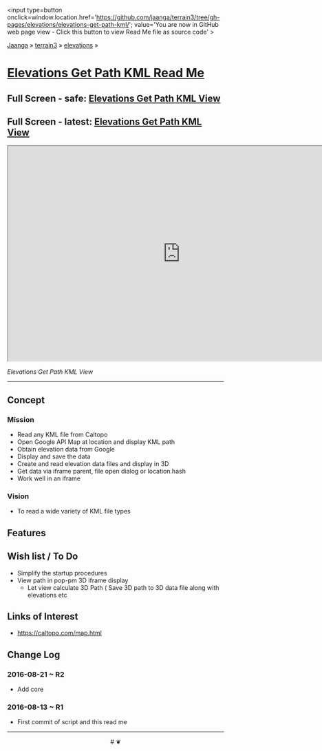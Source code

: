 <span style=display:none; >[You are now in GitHub source code view - click this link to view Read Me file as a web page]
( https://jaanga.github.io/terrain3/#elevations/elevations-get-path-kml/ "View file as a web page." ) </span>
<input type=button onclick=window.location.href='https://github.com/jaanga/terrain3/tree/gh-pages/elevations/elevations-get-path-kml/'; value='You are now in GitHub web page view - Click this button to view Read Me file as source code' >

[Jaanga]( http://jaanga.github.io ) &raquo; [terrain3]( https://jaanga.github.io/terrain3/ ) &raquo;
[elevations]( https://jaanga.github.io/terrain3/#elevations/ ) &raquo;

[Elevations Get Path KML Read Me]( https://jaanga.github.io/terrain3/#elevations/elevations-get-path-kml/ )
===

## Full Screen - safe: [Elevations Get Path KML View]( https://jaanga.github.io/terrain3/elevations/elevations-get-path-kml/index.html )


## Full Screen - latest: [Elevations Get Path KML View]( https://jaanga.github.io/terrain3/elevations/elevations-get-path-kml/dev/index.html )


<img src="https://cloud.githubusercontent.com/assets/547626/17637554/30450756-6099-11e6-9c75-8facc3c37bd8.png" style=display:none; width=800 >

<iframe sandbox='allow-same-origin allow-scripts' src="https://jaanga.github.io/terrain3/elevations/elevations-get-path-kml/index.html" width=800px height=500px onload=this.contentWindow.googleMap.setOptions({scrollwheel:false});  ></iframe>

_Elevations Get Path KML View_

***


## Concept

### Mission

* Read any KML file from Caltopo 
* Open Google API Map at location and display KML path
* Obtain elevation data from Google  
* Display and save the data
* Create and read elevation data files and display in 3D
* Get data via iframe parent, file open dialog or location.hash
* Work well in an iframe


### Vision

* To read a wide variety of KML file types


## Features



## Wish list / To Do

* Simplify the startup procedures
* View path in pop-pm 3D iframe display
	* Let view calculate 3D Path
	( Save 3D path to 3D data file along with elevations etc


## Links of Interest

* https://caltopo.com/map.html

## Change Log


### 2016-08-21 ~ R2

* Add core

### 2016-08-13 ~ R1

* First commit of script and this read me



***

<center title='Jaanga ~ your 3D happy place' >
# <a href=javascript:window.scrollTo(0,0); style=text-decoration:none; > ❦ </a>
</center>
